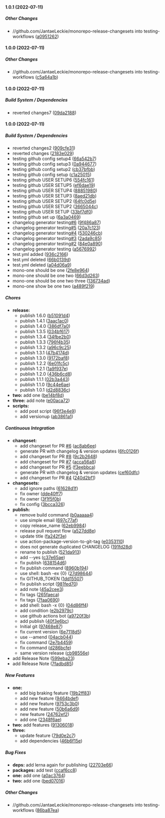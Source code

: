 #### 1.0.1 (2022-07-11)

##### Other Changes

* //github.com/JantaeLeckie/monorepo-release-changesets into testing-workflows ([a0951262](https://github.com/azu/monorepo-release-changesets/commit/a0951262d53221ed411ec4ed77ea2c617b088832))

#### 1.0.0 (2022-07-11)

##### Other Changes

* //github.com/JantaeLeckie/monorepo-release-changesets into testing-workflows ([c5a64a1b](https://github.com/azu/monorepo-release-changesets/commit/c5a64a1b917fe8d353a4c0566313a137827033ae))

#### 1.0.0 (2022-07-11)

##### Build System / Dependencies

*  reverted changes7 ([09da2188](https://github.com/azu/monorepo-release-changesets/commit/09da2188c1ef10a241c06642714679627998575a))

#### 1.0.0 (2022-07-11)

##### Build System / Dependencies

*  reverted changes2 ([909cfe31](https://github.com/azu/monorepo-release-changesets/commit/909cfe31f0c84b02a9df787d775b40be65a9ccfa))
*  reverted changes ([2183e029](https://github.com/azu/monorepo-release-changesets/commit/2183e0292a6838f84d6cb5c9add49eaf6cd8d530))
*  testing github config setup4 ([66a542b7](https://github.com/azu/monorepo-release-changesets/commit/66a542b7145e21880ede8c84aafd3491541dedca))
*  testing github config setup3 ([0a944677](https://github.com/azu/monorepo-release-changesets/commit/0a9446776246d50499d8f080dde26a14b24f9f9f))
*  testing github config setup2 ([cb37bfbb](https://github.com/azu/monorepo-release-changesets/commit/cb37bfbb99f3d2b2d39595f561cb94ae2b1a8368))
*  testing github config setup ([c1a25015](https://github.com/azu/monorepo-release-changesets/commit/c1a25015f3eefa63ddde61edf3988b238d2f955e))
*  testing github USER SETUP6 ([554fc161](https://github.com/azu/monorepo-release-changesets/commit/554fc161ec8a0ec09901aa1814dbf0fca019a640))
*  testing github USER SETUP5 ([ef6dae19](https://github.com/azu/monorepo-release-changesets/commit/ef6dae19a2eff35b9309d84ec0ec4e68e30b1bbf))
*  testing github USER SETUP4 ([88851980](https://github.com/azu/monorepo-release-changesets/commit/88851980c4e61df1af6991c011173de7cad217c9))
*  testing github USER SETUP3 ([8aed21db](https://github.com/azu/monorepo-release-changesets/commit/8aed21db7808cfedb5988a72b505c771d5a17de5))
*  testing github USER SETUP2 ([64fc0d5e](https://github.com/azu/monorepo-release-changesets/commit/64fc0d5e76282b174b57171d53130d16ed2a8ab5))
*  testing github USER SETUP2 ([3665044c](https://github.com/azu/monorepo-release-changesets/commit/3665044c6011128630a43f9ea63cc036effe633a))
*  testing github USER SETUP ([33bf7df0](https://github.com/azu/monorepo-release-changesets/commit/33bf7df098b8fa05b78ba1b75f4934dc75bfa948))
*  testing github set up ([6a3a0469](https://github.com/azu/monorepo-release-changesets/commit/6a3a04694e28b3d76d174584b50b94edca0244ab))
*  changelog generator testing[#6](https://github.com/azu/monorepo-release-changesets/pull/6) ([9f486a87](https://github.com/azu/monorepo-release-changesets/commit/9f486a87e1cbd7b67f71ee04c0bfe0cc2fc20cc5))
*  changelog generator testing[#5](https://github.com/azu/monorepo-release-changesets/pull/5) ([20a7c123](https://github.com/azu/monorepo-release-changesets/commit/20a7c123a50ceef822ccc69654fcf76a7b0530df))
*  changelog generator testing[#4](https://github.com/azu/monorepo-release-changesets/pull/4) ([530246cb](https://github.com/azu/monorepo-release-changesets/commit/530246cb22d82e873e8e77de75cd333a671f5dd4))
*  changelog generator testing[#3](https://github.com/azu/monorepo-release-changesets/pull/3) ([2ada9c85](https://github.com/azu/monorepo-release-changesets/commit/2ada9c8572b94e7106e3f1ff1bb2a7da15346c51))
*  changelog generator testing[#2](https://github.com/azu/monorepo-release-changesets/pull/2) ([84e0a890](https://github.com/azu/monorepo-release-changesets/commit/84e0a890cf610434b82fc829aac46d333ef097b5))
*  changelog generator testing ([a5676992](https://github.com/azu/monorepo-release-changesets/commit/a5676992a11d5a3ee4d0b83edb6d176eefde4d61))
*  test.yml added ([936c2166](https://github.com/azu/monorepo-release-changesets/commit/936c21660560939ba8cdb1ba5bb1501e8d6283c5))
*  test.yml deleted ([66b0139d](https://github.com/azu/monorepo-release-changesets/commit/66b0139d1f286ebf828497df09f99c122f68e510))
*  test.yml deleted ([a04d06a9](https://github.com/azu/monorepo-release-changesets/commit/a04d06a9f731b99d2b510a3f4fb0079ca5b02238))
*  mono-one should be one ([2fe8e964](https://github.com/azu/monorepo-release-changesets/commit/2fe8e964b46ad91e592930aacaa3c2f62f1816cb))
*  mono-one should be one two ([66d3d263](https://github.com/azu/monorepo-release-changesets/commit/66d3d263eebccbc0f4122a7c6d64b4712792e8ed))
*  mono-one should be one two three ([136734ad](https://github.com/azu/monorepo-release-changesets/commit/136734ade1ab41e729376c76537901dee689b735))
*  mono-one show be one two ([a489f219](https://github.com/azu/monorepo-release-changesets/commit/a489f2192c9be20901122866569e91f55985b20d))

##### Chores

* **release:**
  *  publish 1.6.0 ([b51091d4](https://github.com/azu/monorepo-release-changesets/commit/b51091d42d69d06cab21d6ae702f9e6ef085c3e7))
  *  publish 1.4.1 ([3aac1ac0](https://github.com/azu/monorepo-release-changesets/commit/3aac1ac0edcee1844ea3e774c6fc0766ce22970c))
  *  publish 1.4.0 ([386df7a0](https://github.com/azu/monorepo-release-changesets/commit/386df7a0c9a34a399f7e419fbbf0dc84b3b30feb))
  *  publish 1.3.5 ([034bf617](https://github.com/azu/monorepo-release-changesets/commit/034bf617c7eb945b5cd11c61c49e7234cb541cb8))
  *  publish 1.3.4 ([34fbe2b0](https://github.com/azu/monorepo-release-changesets/commit/34fbe2b0f23108f34247297f2b81afc96ab09d31))
  *  publish 1.3.3 ([796f4b35](https://github.com/azu/monorepo-release-changesets/commit/796f4b35cd5d3c07fb893cfb7081a1ef44b905b2))
  *  publish 1.3.2 ([a96c9c25](https://github.com/azu/monorepo-release-changesets/commit/a96c9c2509acd0a1d556562217fa9d51d76c5e74))
  *  publish 1.3.1 ([47b4174d](https://github.com/azu/monorepo-release-changesets/commit/47b4174d789ff8098f8c21e12297bdb277753429))
  *  publish 1.3.0 ([9172baf8](https://github.com/azu/monorepo-release-changesets/commit/9172baf8f8e7eecd04b34d4f846e6a2cffea4e3e))
  *  publish 1.2.2 ([6e01fc5c](https://github.com/azu/monorepo-release-changesets/commit/6e01fc5c100b141bef002b6b128e4c6c524e6db6))
  *  publish 1.2.1 ([1a9f937e](https://github.com/azu/monorepo-release-changesets/commit/1a9f937e0e6217c4b55a58b4fc07d4b4d25159d5))
  *  publish 1.2.0 ([436b6cd8](https://github.com/azu/monorepo-release-changesets/commit/436b6cd84682c01ce327f18e3965e5a5f6e74202))
  *  publish 1.1.1 ([02b3a443](https://github.com/azu/monorepo-release-changesets/commit/02b3a44305425e69cbcccf861b230516320d10ca))
  *  publish 1.1.0 ([9c44e6ae](https://github.com/azu/monorepo-release-changesets/commit/9c44e6aeda5190e74988c604cb74e245b8ed26ed))
  *  publish 1.0.1 ([d2d8836c](https://github.com/azu/monorepo-release-changesets/commit/d2d8836cb60611530e4cdcf6f8f8746ab1757206))
* **two:**  add one ([be14bf8d](https://github.com/azu/monorepo-release-changesets/commit/be14bf8d4eea004535813e41b92d9f83d30a2422))
* **three:**  add note ([e00aca72](https://github.com/azu/monorepo-release-changesets/commit/e00aca7296f6a58eb4d08ee01917b237b76d1458))
* **scripts:**
  *  add post script ([96f3e4e9](https://github.com/azu/monorepo-release-changesets/commit/96f3e4e95a8f6f8079564743a1a786193c9083c7))
  *  add versionup ([ab3861a1](https://github.com/azu/monorepo-release-changesets/commit/ab3861a1ce5e2c281aa59ee192d77aa17d7b6fed))

##### Continuous Integration

* **changeset:**
  *  add changeset for PR [#6](https://github.com/azu/monorepo-release-changesets/pull/6) ([ac8ab6ee](https://github.com/azu/monorepo-release-changesets/commit/ac8ab6ee135e2ac2584a2f7ed72538f136d4aa85))
  *  generate PR with changelog & version updates ([6fc0126f](https://github.com/azu/monorepo-release-changesets/commit/6fc0126fa5af56380b5b4d08b72434209f9e019c))
  *  add changeset for PR [#8](https://github.com/azu/monorepo-release-changesets/pull/8) ([9c2b2648](https://github.com/azu/monorepo-release-changesets/commit/9c2b2648af83c93d504dea2915c7fc045f3217a4))
  *  add changeset for PR [#7](https://github.com/azu/monorepo-release-changesets/pull/7) ([acca56a8](https://github.com/azu/monorepo-release-changesets/commit/acca56a846af39b24044bc04cb2511cfcda23709))
  *  add changeset for PR [#5](https://github.com/azu/monorepo-release-changesets/pull/5) ([f3eebbca](https://github.com/azu/monorepo-release-changesets/commit/f3eebbca1d50096816a84c7c4a944f96ab12a3cc))
  *  generate PR with changelog & version updates ([cef60dfc](https://github.com/azu/monorepo-release-changesets/commit/cef60dfc4c8d1e8ae79bf99e1008be300519f9e1))
  *  add changeset for PR [#4](https://github.com/azu/monorepo-release-changesets/pull/4) ([240d2bf1](https://github.com/azu/monorepo-release-changesets/commit/240d2bf1a69f6bf265fe28788feb5c9e9420df50))
* **changesets:**
  *  add ignore paths ([61628d1f](https://github.com/azu/monorepo-release-changesets/commit/61628d1f274a1038612d439148ba53ae7af7896e))
  *  fix owner ([dde40ff7](https://github.com/azu/monorepo-release-changesets/commit/dde40ff75b89b4831013f579903cbb03ad539719))
  *  fix owner ([3f1f5f0b](https://github.com/azu/monorepo-release-changesets/commit/3f1f5f0b6578c52ddb3844c9af78bed126b19944))
  *  fix config ([3bcca326](https://github.com/azu/monorepo-release-changesets/commit/3bcca3268b05f6bf5369f4714fbfa4d7f1a9c05c))
* **publish:**
  *  remove build command ([b0aaaaa4](https://github.com/azu/monorepo-release-changesets/commit/b0aaaaa44cbc9bda23b7965ffb2a9591cb12ebe8))
  *  use simple email ([697c77af](https://github.com/azu/monorepo-release-changesets/commit/697c77afc88ce7eaa84d9f3a5b8529964e60cc05))
  *  copy release_name ([62eb9984](https://github.com/azu/monorepo-release-changesets/commit/62eb9984f568117bb0ed55ae4323c66492a1c64c))
  *  release pull request flow ([a527dd8e](https://github.com/azu/monorepo-release-changesets/commit/a527dd8e039dd26eaf2959965e6053bfd5a27c83))
  *  update title ([fa242f3e](https://github.com/azu/monorepo-release-changesets/commit/fa242f3eff857f3019a278ba6a9ec329925f643f))
  *  use action-package-version-to-git-tag ([e0353110](https://github.com/azu/monorepo-release-changesets/commit/e035311079550e27906b3e7f8a30a49ef818ffd3))
  *  does not generate duplicated CHANGELOG ([191fd28d](https://github.com/azu/monorepo-release-changesets/commit/191fd28d42cc6f7724ba6a9c5ee90276302ca8d7))
  *  rename to publish ([521da913](https://github.com/azu/monorepo-release-changesets/commit/521da9135f40a79d1d80fd482f9d6584542a28b4))
  *  add --yes ([c37e65ae](https://github.com/azu/monorepo-release-changesets/commit/c37e65ae309b82e47e80a5be9e927790bbcaa750))
  *  fix publish ([638154d6](https://github.com/azu/monorepo-release-changesets/commit/638154d6acfcc865ffbbd38581ad4d7b18299002))
  *  fix publish command ([8960b194](https://github.com/azu/monorepo-release-changesets/commit/8960b194eff4f0dcbd6a6c91b192aede79477c57))
  *  use shell: bash -ex {0} ([27d98644](https://github.com/azu/monorepo-release-changesets/commit/27d9864402b1d08bdbf27578586545b900bd2e4e))
  *  fix GITHUB_TOKEN ([1dd15507](https://github.com/azu/monorepo-release-changesets/commit/1dd15507547ce6a9482f79c26fd7001f343d7f09))
  *  fix publish script ([981fed70](https://github.com/azu/monorepo-release-changesets/commit/981fed70cd134eda3609b0a2f526e28787857638))
  *  add note ([45a2cee3](https://github.com/azu/monorepo-release-changesets/commit/45a2cee3d2d67f87e8b37045b829aa37f8d43302))
  *  fix tags ([265faeca](https://github.com/azu/monorepo-release-changesets/commit/265faeca7e968c4bf922439f82bb91f3d9fe9cd7))
  *  fix tags ([7faa0690](https://github.com/azu/monorepo-release-changesets/commit/7faa06906ef92134345130d33719bc451d00ea00))
  *  add shell: bash -x {0} ([04d86ff4](https://github.com/azu/monorepo-release-changesets/commit/04d86ff40c68ca9052e41f2e21a74d0f5f2c999c))
  *  add condition ([e2b2979c](https://github.com/azu/monorepo-release-changesets/commit/e2b2979c476430ea8d728ffb3551a56bde89854a))
  *   use github actions bot ([a9720f3b](https://github.com/azu/monorepo-release-changesets/commit/a9720f3be16d71b4bccf0dcc2e85396575f54c46))
  *  add publish ([40f3e6bc](https://github.com/azu/monorepo-release-changesets/commit/40f3e6bcfe7e0a93e913a570adb86416b21c3b57))
  *  Initial git ([97468e87](https://github.com/azu/monorepo-release-changesets/commit/97468e8749643a3a051f1a72b828ac6f6087ec2a))
  *  fix current version ([6e7118d5](https://github.com/azu/monorepo-release-changesets/commit/6e7118d53efb03326fe50cae2704a47d3c047357))
  *  use --amend ([04acb044](https://github.com/azu/monorepo-release-changesets/commit/04acb044add50bd45aa76601030ca3d8e9d09531))
  *  fix command ([2e7b4459](https://github.com/azu/monorepo-release-changesets/commit/2e7b4459e1205fb89589fc3b618c648b4d292c09))
  *  fix command ([d286bcfe](https://github.com/azu/monorepo-release-changesets/commit/d286bcfed978eeab89c3e6b74c47be95e813f324))
  *  same version release ([cb98556e](https://github.com/azu/monorepo-release-changesets/commit/cb98556e6f4128f1ea2933b52ec2b25d39dc7050))
*  add Release Note ([599eba23](https://github.com/azu/monorepo-release-changesets/commit/599eba233e1a92e8a36caa133b25d34dc41f0cf7))
*  add Release Note ([7fadbd85](https://github.com/azu/monorepo-release-changesets/commit/7fadbd8523dce0a100a3b3fd043d26d1bb65a7c0))

##### New Features

* **one:**
  *  add big braking feature ([19b2ff83](https://github.com/azu/monorepo-release-changesets/commit/19b2ff83b386c9cca99bb6c12bc7173a04bde094))
  *  add new feature ([9464bdef](https://github.com/azu/monorepo-release-changesets/commit/9464bdef9fb4f7d9ba4d0654b661b61872ec96c3))
  *  add new feature ([9753c3b0](https://github.com/azu/monorepo-release-changesets/commit/9753c3b09007aec792ddc300b6ee4d8d0e228f7f))
  *  add new feature ([50b6a6d9](https://github.com/azu/monorepo-release-changesets/commit/50b6a6d9337bce6ca5975676fe869aecd8cf4437))
  *  new feature ([24762ef2](https://github.com/azu/monorepo-release-changesets/commit/24762ef2e818f84a105a1bb4c09e6f30bd7bd410))
  *  add one ([2348f6ae](https://github.com/azu/monorepo-release-changesets/commit/2348f6aede39c9c649f941deee9f4a6705367c08))
* **two:**  add features ([91306018](https://github.com/azu/monorepo-release-changesets/commit/913060185bd994d1f8dfae7f912513d4f2656a1b))
* **three:**
  *  update feature ([79d0e2c7](https://github.com/azu/monorepo-release-changesets/commit/79d0e2c730f6371b6f518d38a049efa367b1fd7b))
  *  add dependencies ([46b6f15e](https://github.com/azu/monorepo-release-changesets/commit/46b6f15eefbc767c786b1c6799bbd26a87b1633e))

##### Bug Fixes

* **deps:**  add lerna again for publishing ([22703e66](https://github.com/azu/monorepo-release-changesets/commit/22703e6624656ac73b9e90441e5d8e0e7909f395))
* **packages:**  add test ([ccaf6cc8](https://github.com/azu/monorepo-release-changesets/commit/ccaf6cc86ab7546f6b2f2a7ead416717d815b7e0))
* **one:**  add one ([a0ac3764](https://github.com/azu/monorepo-release-changesets/commit/a0ac3764ed5165745b5651fdcc4648108787c164))
* **two:**  add one ([bed07016](https://github.com/azu/monorepo-release-changesets/commit/bed070168f3ff0194a9e6da739b18b6f86eca4f8))

##### Other Changes

* //github.com/JantaeLeckie/monorepo-release-changesets into testing-workflows ([86ba87ea](https://github.com/azu/monorepo-release-changesets/commit/86ba87eacf8f66a2efde7f25aaae3e70bbbdb93e))

